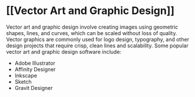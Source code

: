 # [[Vector Art and Graphic Design]]

Vector art and graphic design involve creating images using geometric shapes, lines, and curves, which can be scaled without loss of quality. Vector graphics are commonly used for logo design, typography, and other design projects that require crisp, clean lines and scalability. Some popular vector art and graphic design software include:

- Adobe Illustrator
- Affinity Designer
- Inkscape
- Sketch
- Gravit Designer